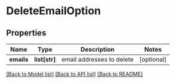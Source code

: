 # DeleteEmailOption

## Properties
Name | Type | Description | Notes
------------ | ------------- | ------------- | -------------
**emails** | **list[str]** | email addresses to delete | [optional]

[[Back to Model list]](../README.md#documentation-for-models) [[Back to API list]](../README.md#documentation-for-api-endpoints) [[Back to README]](../README.md)


